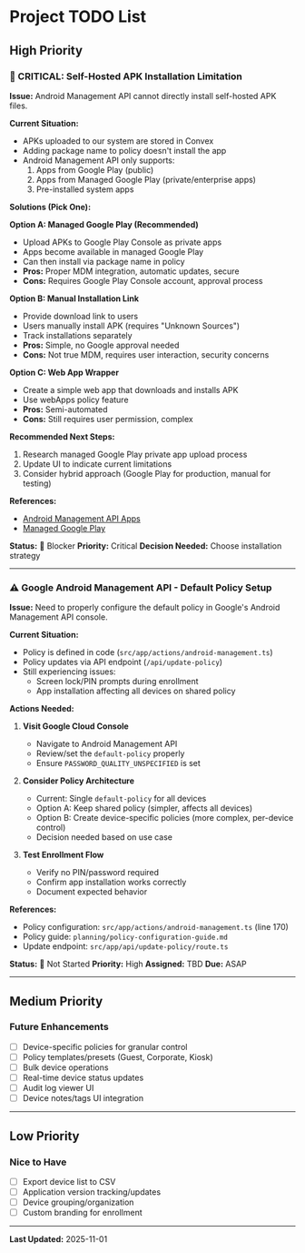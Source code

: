 # Project TODO List

## High Priority

### 🔴 CRITICAL: Self-Hosted APK Installation Limitation

**Issue:** Android Management API cannot directly install self-hosted APK files.

**Current Situation:**
- APKs uploaded to our system are stored in Convex
- Adding package name to policy doesn't install the app
- Android Management API only supports:
  1. Apps from Google Play (public)
  2. Apps from Managed Google Play (private/enterprise apps)
  3. Pre-installed system apps

**Solutions (Pick One):**

**Option A: Managed Google Play (Recommended)**
- Upload APKs to Google Play Console as private apps
- Apps become available in managed Google Play
- Can then install via package name in policy
- **Pros:** Proper MDM integration, automatic updates, secure
- **Cons:** Requires Google Play Console account, approval process

**Option B: Manual Installation Link**
- Provide download link to users
- Users manually install APK (requires "Unknown Sources")
- Track installations separately
- **Pros:** Simple, no Google approval needed
- **Cons:** Not true MDM, requires user interaction, security concerns

**Option C: Web App Wrapper**
- Create a simple web app that downloads and installs APK
- Use webApps policy feature
- **Pros:** Semi-automated
- **Cons:** Still requires user permission, complex

**Recommended Next Steps:**
1. Research managed Google Play private app upload process
2. Update UI to indicate current limitations
3. Consider hybrid approach (Google Play for production, manual for testing)

**References:**
- [Android Management API Apps](https://developers.google.com/android/management/apps)
- [Managed Google Play](https://support.google.com/googleplay/work)

**Status:** 🔴 Blocker
**Priority:** Critical
**Decision Needed:** Choose installation strategy

---

### ⚠️ Google Android Management API - Default Policy Setup

**Issue:** Need to properly configure the default policy in Google's Android Management API console.

**Current Situation:**
- Policy is defined in code (`src/app/actions/android-management.ts`)
- Policy updates via API endpoint (`/api/update-policy`)
- Still experiencing issues:
  - Screen lock/PIN prompts during enrollment
  - App installation affecting all devices on shared policy

**Actions Needed:**
1. **Visit Google Cloud Console**
   - Navigate to Android Management API
   - Review/set the `default-policy` properly
   - Ensure `PASSWORD_QUALITY_UNSPECIFIED` is set

2. **Consider Policy Architecture**
   - Current: Single `default-policy` for all devices
   - Option A: Keep shared policy (simpler, affects all devices)
   - Option B: Create device-specific policies (more complex, per-device control)
   - Decision needed based on use case

3. **Test Enrollment Flow**
   - Verify no PIN/password required
   - Confirm app installation works correctly
   - Document expected behavior

**References:**
- Policy configuration: `src/app/actions/android-management.ts` (line 170)
- Policy guide: `planning/policy-configuration-guide.md`
- Update endpoint: `src/app/api/update-policy/route.ts`

**Status:** 🔴 Not Started
**Priority:** High
**Assigned:** TBD
**Due:** ASAP

---

## Medium Priority

### Future Enhancements

- [ ] Device-specific policies for granular control
- [ ] Policy templates/presets (Guest, Corporate, Kiosk)
- [ ] Bulk device operations
- [ ] Real-time device status updates
- [ ] Audit log viewer UI
- [ ] Device notes/tags UI integration

---

## Low Priority

### Nice to Have

- [ ] Export device list to CSV
- [ ] Application version tracking/updates
- [ ] Device grouping/organization
- [ ] Custom branding for enrollment

---

**Last Updated:** 2025-11-01
